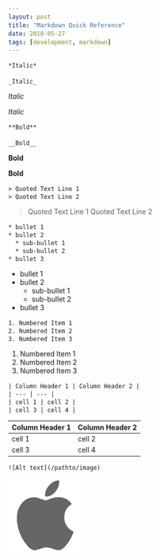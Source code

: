 ```yaml
---
layout: post
title: "Markdown Quick Reference"
date: 2018-05-27
tags: [development, markdown]
---
```


```
*Italic*

_Italic_
```
*Italic*

_Italic_


```
**Bold**

__Bold__
```
**Bold**

__Bold__


```
> Quoted Text Line 1
> Quoted Text Line 2
```
> Quoted Text Line 1
> Quoted Text Line 2


```
* bullet 1
* bullet 2
  * sub-bullet 1
  * sub-bullet 2
* bullet 3
```
* bullet 1
* bullet 2
  * sub-bullet 1
  * sub-bullet 2
* bullet 3


```
1. Numbered Item 1
2. Numbered Item 2
3. Numbered Item 3
```
1. Numbered Item 1
2. Numbered Item 2
3. Numbered Item 3


```
| Column Header 1 | Column Header 2 |
| --- | --- |
| cell 1 | cell 2 |
| cell 3 | cell 4 |
```
| Column Header 1 | Column Header 2 |
| --- | --- |
| cell 1 | cell 2 |
| cell 3 | cell 4 |


```
![Alt text](/pathto/image)
```
![Alt text](/images/download.png)

